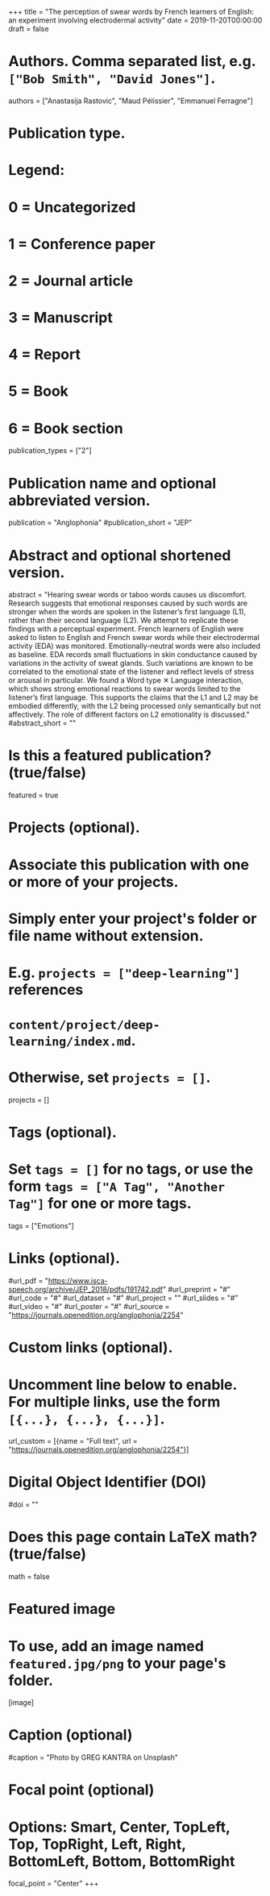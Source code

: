 +++
title = "The perception of swear words by French learners of English: an experiment involving electrodermal activity"
date = 2019-11-20T00:00:00
draft = false

# Authors. Comma separated list, e.g. `["Bob Smith", "David Jones"]`.
authors = ["Anastasija Rastovic", "Maud Pélissier", "Emmanuel Ferragne"]

# Publication type.
# Legend:
# 0 = Uncategorized
# 1 = Conference paper
# 2 = Journal article
# 3 = Manuscript
# 4 = Report
# 5 = Book
# 6 = Book section
publication_types = ["2"]

# Publication name and optional abbreviated version.
publication = "Anglophonia"
#publication_short = "JEP"

# Abstract and optional shortened version.
abstract = "Hearing swear words or taboo words causes us discomfort. Research suggests that emotional responses caused by such words are stronger when the words are spoken in the listener’s first language (L1), rather than their second language (L2). We attempt to replicate these findings   with a perceptual experiment. French learners of English were asked to listen to English and French swear words while their electrodermal activity (EDA) was monitored. Emotionally-neutral words were also included as baseline. EDA records small fluctuations in skin conductance caused by variations in the activity of sweat glands. Such variations are known to be correlated to the emotional state of the listener and reflect levels of stress or arousal in particular. We found a Word type ✕ Language interaction, which shows strong emotional reactions to swear words limited to the listener’s first language. This supports the claims that the L1 and L2 may be embodied differently, with the L2 being processed only semantically but not affectively. The role of different factors on L2 emotionality is discussed."
#abstract_short = ""

# Is this a featured publication? (true/false)
featured = true

# Projects (optional).
#   Associate this publication with one or more of your projects.
#   Simply enter your project's folder or file name without extension.
#   E.g. `projects = ["deep-learning"]` references 
#   `content/project/deep-learning/index.md`.
#   Otherwise, set `projects = []`.
projects = []

# Tags (optional).
#   Set `tags = []` for no tags, or use the form `tags = ["A Tag", "Another Tag"]` for one or more tags.
tags = ["Emotions"]

# Links (optional).
#url_pdf = "https://www.isca-speech.org/archive/JEP_2018/pdfs/191742.pdf"
#url_preprint = "#"
#url_code = "#"
#url_dataset = "#"
#url_project = ""
#url_slides = "#"
#url_video = "#"
#url_poster = "#"
#url_source = "https://journals.openedition.org/anglophonia/2254"

# Custom links (optional).
#   Uncomment line below to enable. For multiple links, use the form `[{...}, {...}, {...}]`.
url_custom = [{name = "Full text", url = "https://journals.openedition.org/anglophonia/2254"}]

# Digital Object Identifier (DOI)
#doi = ""

# Does this page contain LaTeX math? (true/false)
math = false

# Featured image
# To use, add an image named `featured.jpg/png` to your page's folder. 
[image]
  # Caption (optional)
  #caption = "Photo by GREG KANTRA on Unsplash"

  # Focal point (optional)
  # Options: Smart, Center, TopLeft, Top, TopRight, Left, Right, BottomLeft, Bottom, BottomRight
  focal_point = "Center"
+++

